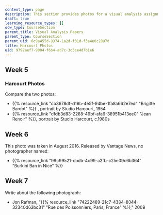 ```yaml
---
content_type: page
description: This section provides photos for a visual analysis assignment.
draft: true
learning_resource_types: []
ocw_type: CourseSection
parent_title: Visual Analysis Papers
parent_type: CourseSection
parent_uid: 6c9a455d-8374-1a2d-f31d-f3a4e0c2087d
title: Harcourt Photos
uid: 9792aef7-9004-f6b4-ad7c-3c3ce4d7b1e6
---
```

Week 5
------

### Harcourt Photos

Compare the two photos:

*   {{% resource_link "cb3978df-d19b-4e5f-94be-1fa8a662e7ed" "Brigitte Bardot" %}} , portrait by Studio Harcourt, 1954
*   {{% resource_link "dfdb3d83-2288-49bf-afa6-38951b413ee0" "Jean Renoir" %}}, portrait by Studio Harcourt, c.1980s

Week 6
------

This photo was taken in August 2016. Released by Vantage News, no photographer named:

*   {{% resource_link "99c99521-cbdb-4c99-a2fb-c25e09c6b364" "Burkini Ban in Nice" %}}

Week 7
------

Write about the following photograph:

*   Jon Rafman, "{{% resource_link "74222489-21c7-4334-8044-32340d63bc31" "Rue des Poissonniers, Paris, France" %}}," 2009